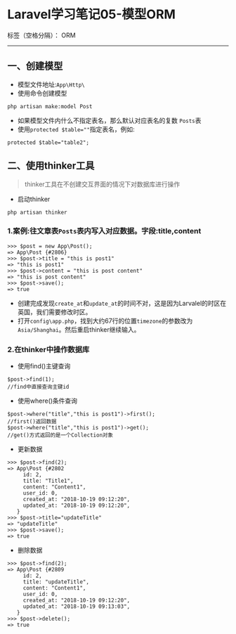 ﻿# Laravel学习笔记05-模型ORM

标签（空格分隔）： ORM

---

## 一、创建模型
- 模型文件地址:`App\Http\`
- 使用命令创建模型
```
php artisan make:model Post
```
- 如果模型文件内什么不指定表名，那么默认对应表名的复数 `Posts`表
- 使用`protected $table=""`指定表名，例如:
```
protected $table="table2";
```
## 二、使用thinker工具

> thinker工具在不创建交互界面的情况下对数据库进行操作

- 启动thinker
```
php artisan thinker
```
### 1.案例:往文章表`Posts`表内写入对应数据。字段:title,content
```
>>> $post = new App\Post();
=> App\Post {#2806}
>>> $post->title = "this is post1"
=> "this is post1"
>>> $post->content = "this is post content"
=> "this is post content"
>>> $post->save();
=> true
```
- 创建完成发现`create_at`和`update_at`的时间不对，这是因为Larvalel的时区在英国，我们需要修改时区。
- 打开`config\app.php`，找到大约67行的位置`timezone`的参数改为`Asia/Shanghai`。然后重启thinker继续输入。
### 2.在thinker中操作数据库
- 使用find()主键查询
```
$post->find(1);
//find中直接查询主键id
```
- 使用where()条件查询
```
$post->where("title","this is post1")->first();
//first()返回数据
$post->where("title","this is post1")->get();
//get()方式返回的是一个Collection对象
```
- 更新数据
```
>>> $post->find(2);
=> App\Post {#2802
     id: 2,
     title: "Title1",
     content: "Content1",
     user_id: 0,
     created_at: "2018-10-19 09:12:20",
     updated_at: "2018-10-19 09:12:20",
   }
>>> $post->title="updateTitle"
=> "updateTitle"
>>> $post->save();
=> true
```
- 删除数据
```
>>> $post->find(2);
=> App\Post {#2809
     id: 2,
     title: "updateTitle",
     content: "Content1",
     user_id: 0,
     created_at: "2018-10-19 09:12:20",
     updated_at: "2018-10-19 09:13:03",
   }
>>> $post->delete();
=> true
```



